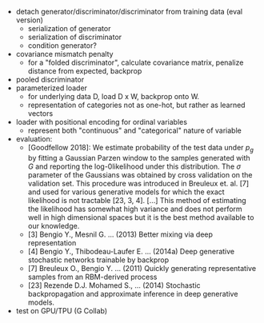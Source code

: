 - detach generator/discriminator/discriminator from training data (eval version)
    - serialization of generator
    - serialization of discriminator
    - condition generator?
- covariance mismatch penalty
    - for a "folded discriminator", calculate covariance matrix, penalize distance from expected, backprop
- pooled discriminator
- parameterized loader
    - for underlying data D, load D x W, backprop onto W.
    - representation of categories not as one-hot, but rather as learned vectors
- loader with positional encoding for ordinal variables
    - represent both "continuous" and "categorical" nature of variable
- evaluation:
    -  [Goodfellow 2018]: We estimate probability of the test data under *p<sub>g</sub>* by fitting a Gaussian Parzen window to the samples generated with *G* and reporting the log-0likelihood under this distribution. The *σ* parameter of the Gaussians was obtained by cross validation on the validation set. This procedure was introduced in Breuleux et. al. [7] and used for various generative models for which the exact likelihood is not tractable [23, 3, 4]. [...] This method of estimating the likelihood has somewhat high variance and does not perform well in high dimensional spaces but it is the best method available to our knowledge.
    - [3] Bengio Y., Mesnil G. ... (2013) Better mixing via deep representation
    - [4] Bengio Y., Thibodeau-Laufer E. ... (2014a) Deep generative stochastic networks trainable by backprop
    - [7] Breuleux O., Bengio Y. ... (2011) Quickly generating representative samples from an RBM-derived process
    - [23] Rezende D.J. Mohamed S., ... (2014) Stochastic backpropagation and approximate inference in deep generative models.
- test on GPU/TPU (G Collab)
